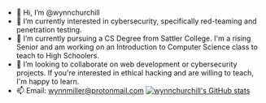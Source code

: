 - 👋 Hi, I’m @wynnchurchill
- 👀 I’m currently interested in cybersecurity, specifically red-teaming and penetration testing. 
- 🌱 I’m currently pursuing a CS Degree from Sattler College. I'm a rising Senior and am working on an Introduction to Computer Science class to teach to High Schoolers.
- 💞️ I’m looking to collaborate on web development or cybersecurity projects. If you're interested in ethical hacking and are willing to teach, I'm happy to learn.
- 📫 Email: wynnmiller@protonmail.com
[![wynnchurchill's GitHub stats](https://github-readme-stats.vercel.app/api?username=wynnchurchill)](https://github.com/wynnchurchill/github-readme-stats)
<!---
wynnchurchill/wynnchurchill is a ✨ special ✨ repository because its `README.md` (this file) appears on your GitHub profile.
You can click the Preview link to take a look at your changes.
--->
